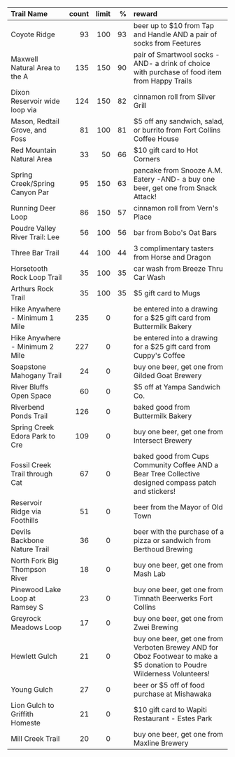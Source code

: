 | Trail Name                     |   count |   limit |   % | reward                                                                                                                  |
|:-------------------------------|--------:|--------:|----:|:------------------------------------------------------------------------------------------------------------------------|
| Coyote Ridge                   |      93 |     100 |  93 | beer up to $10 from Tap and Handle AND a pair of socks from Feetures                                                    |
| Maxwell Natural Area to the A  |     135 |     150 |  90 | pair of Smartwool socks -AND- a drink of choice with purchase of food item from Happy Trails                            |
| Dixon Reservoir wide loop via  |     124 |     150 |  82 | cinnamon roll from Silver Grill                                                                                         |
| Mason, Redtail Grove, and Foss |      81 |     100 |  81 | $5 off any sandwich, salad, or burrito from Fort Collins Coffee House                                                   |
| Red Mountain Natural Area      |      33 |      50 |  66 | $10 gift card to Hot Corners                                                                                            |
| Spring Creek/Spring Canyon Par |      95 |     150 |  63 | pancake from Snooze A.M. Eatery -AND- a buy one beer, get one from Snack Attack!                                        |
| Running Deer Loop              |      86 |     150 |  57 | cinnamon roll from Vern's Place                                                                                         |
| Poudre Valley River Trail: Lee |      56 |     100 |  56 | bar from Bobo's Oat Bars                                                                                                |
| Three Bar Trail                |      44 |     100 |  44 | 3 complimentary tasters from Horse and Dragon                                                                           |
| Horsetooth Rock Loop Trail     |      35 |     100 |  35 | car wash from Breeze Thru Car Wash                                                                                      |
| Arthurs Rock Trail             |      35 |     100 |  35 | $5 gift card to Mugs                                                                                                    |
| Hike Anywhere - Minimum 1 Mile |     235 |       0 |     | be entered into a drawing for a $25 gift card from Buttermilk Bakery                                                    |
| Hike Anywhere - Minimum 2 Mile |     227 |       0 |     | be entered into a drawing for a $25 gift card from Cuppy's Coffee                                                       |
| Soapstone Mahogany Trail       |      24 |       0 |     | buy one beer, get one from Gilded Goat Brewery                                                                          |
| River Bluffs Open Space        |      60 |       0 |     | $5 off at Yampa Sandwich Co.                                                                                            |
| Riverbend Ponds Trail          |     126 |       0 |     | baked good from Buttermilk Bakery                                                                                       |
| Spring Creek Edora Park to Cre |     109 |       0 |     | buy one beer, get one from Intersect Brewery                                                                            |
| Fossil Creek Trail through Cat |      67 |       0 |     | baked good from Cups Community Coffee AND a Bear Tree Collective designed compass patch and stickers!                   |
| Reservoir Ridge via Foothills  |      51 |       0 |     | beer from the Mayor of Old Town                                                                                         |
| Devils Backbone Nature Trail   |      36 |       0 |     | beer with the purchase of a pizza or sandwich from Berthoud Brewing                                                     |
| North Fork Big Thompson River  |      18 |       0 |     | buy one beer, get one from Mash Lab                                                                                     |
| Pinewood Lake Loop at Ramsey S |      23 |       0 |     | buy one beer, get one from Timnath Beerwerks Fort Collins                                                               |
| Greyrock Meadows Loop          |      17 |       0 |     | buy one beer, get one from Zwei Brewing                                                                                 |
| Hewlett Gulch                  |      21 |       0 |     | buy one beer, get one from Verboten Brewey AND for Oboz Footwear to make a $5 donation to Poudre Wilderness Volunteers! |
| Young Gulch                    |      27 |       0 |     | beer or $5 off of food purchase at Mishawaka                                                                            |
| Lion Gulch to Griffith Homeste |      21 |       0 |     | $10 gift card to Wapiti Restaurant - Estes Park                                                                         |
| Mill Creek Trail               |      20 |       0 |     | buy one beer, get one from Maxline Brewery                                                                              |